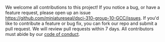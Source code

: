 We welcome all contributions to this project!
If you notice a bug, or have a feature request,
please open up an issue https://github.com/miniatureseal/dsci-310-group-10-GCC/issues.
If you'd like to contribute a feature or bug fix,
you can fork our repo and submit a pull request.
We will review pull requests within 7 days.
All contributors must abide by our [code of conduct](CODE_OF_CONDUCT.md).